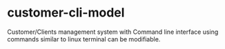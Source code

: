 # customer-cli-model

Customer/Clients management system with Command line interface using commands similar to linux terminal can be modifiable.

